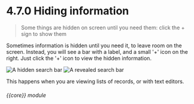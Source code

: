 # 4.7.0    Hiding information

> Some things are hidden on screen until you need them: click the + sign to show them 

Sometimes information is hidden until you need it, to leave room on the screen. Instead, you will see a bar with a label, and a small '+' icon on the right. Just click the '+' icon to view the hidden information.

![A hidden search bar]({{imgpath}}25a.png) ![A revealed search bar]({{imgpath}}25b.png)

This happens when you are viewing lists of records, or with text editors. 

###### {{core}} module

